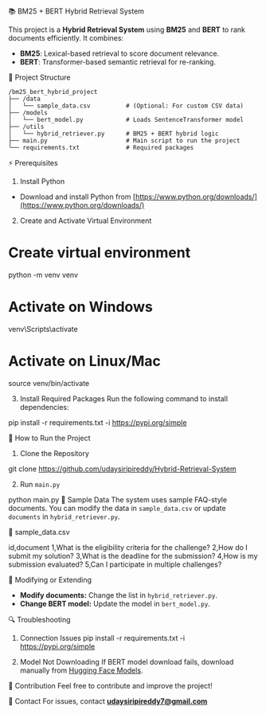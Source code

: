 📚 BM25 + BERT Hybrid Retrieval System

This project is a **Hybrid Retrieval System** using **BM25** and **BERT** to rank documents efficiently. It combines:

- **BM25**: Lexical-based retrieval to score document relevance.
- **BERT**: Transformer-based semantic retrieval for re-ranking.



📂 Project Structure

```
/bm25_bert_hybrid_project
├── /data
│   └── sample_data.csv          # (Optional: For custom CSV data)
├── /models
│   └── bert_model.py            # Loads SentenceTransformer model
├── /utils
│   └── hybrid_retriever.py      # BM25 + BERT hybrid logic
├── main.py                      # Main script to run the project
└── requirements.txt             # Required packages
```



⚡️ Prerequisites

1. Install Python
- Download and install Python from [https://www.python.org/downloads/](https://www.python.org/downloads/)

2. Create and Activate Virtual Environment

# Create virtual environment
python -m venv venv

# Activate on Windows
venv\Scripts\activate

# Activate on Linux/Mac
source venv/bin/activate


3. Install Required Packages
Run the following command to install dependencies:

pip install -r requirements.txt -i https://pypi.org/simple

🚀 How to Run the Project

1. Clone the Repository

git clone https://github.com/udaysiripireddy/Hybrid-Retrieval-System


2. Run `main.py`

python main.py
📄 Sample Data
The system uses sample FAQ-style documents. You can modify the data in `sample_data.csv` or update `documents` in `hybrid_retriever.py`.

📄 sample_data.csv

id,document
1,What is the eligibility criteria for the challenge?
2,How do I submit my solution?
3,What is the deadline for the submission?
4,How is my submission evaluated?
5,Can I participate in multiple challenges?

📝 Modifying or Extending

- **Modify documents:** Change the list in `hybrid_retriever.py`.
- **Change BERT model:** Update the model in `bert_model.py`.


🔍 Troubleshooting

1. Connection Issues
pip install -r requirements.txt -i https://pypi.org/simple

2. Model Not Downloading
If BERT model download fails, download manually from [Hugging Face Models](https://huggingface.co/sentence-transformers/all-MiniLM-L6-v2).

🤝 Contribution
Feel free to contribute and improve the project!

📧 Contact
For issues, contact **udaysiripireddy7@gmail.com**

